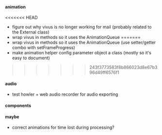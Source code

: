 #### animation
<<<<<<< HEAD
* figure out why vivus is no longer working for mail (probably related to the External class)
* wrap vivus in methods so it uses the AnimationQueue
=======
* wrap vivus in methods so it uses the AnimationQueue (use setter/getter combo with setFrameProgress)
* make animation helper config parameter object a class (mostly so it's easy to document)
>>>>>>> 243f3773583f8b866023d8e67b396d49ff6576f1

#### audio
* test howler + web audio recorder for audio exporting

#### components

#### maybe
* correct animations for time lost during processing?
